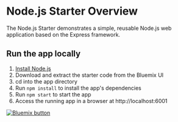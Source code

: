 # Node.js Starter Overview

The Node.js Starter demonstrates a simple, reusable Node.js web application based on the Express framework.

## Run the app locally

1. [Install Node.js][]
2. Download and extract the starter code from the Bluemix UI
3. cd into the app directory
4. Run `npm install` to install the app's dependencies
5. Run `npm start` to start the app
6. Access the running app in a browser at http://localhost:6001

[Install Node.js]: https://nodejs.org/en/download/

<a href="https://bluemix.net/deploy?repository=https://hub.jazz.net/git/idsorg/sample-java-cloudant" target="_blank"><img src="http://bluemix.net/deploy/button.png" alt="Bluemix button" /></a>
